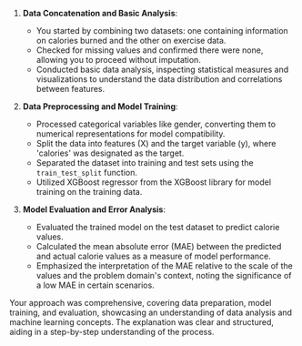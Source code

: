 


1. **Data Concatenation and Basic Analysis**:
   - You started by combining two datasets: one containing information on calories burned and the other on exercise data.
   - Checked for missing values and confirmed there were none, allowing you to proceed without imputation.
   - Conducted basic data analysis, inspecting statistical measures and visualizations to understand the data distribution and correlations between features.

2. **Data Preprocessing and Model Training**:
   - Processed categorical variables like gender, converting them to numerical representations for model compatibility.
   - Split the data into features (X) and the target variable (y), where 'calories' was designated as the target.
   - Separated the dataset into training and test sets using the `train_test_split` function.
   - Utilized XGBoost regressor from the XGBoost library for model training on the training data.

3. **Model Evaluation and Error Analysis**:
   - Evaluated the trained model on the test dataset to predict calorie values.
   - Calculated the mean absolute error (MAE) between the predicted and actual calorie values as a measure of model performance.
   - Emphasized the interpretation of the MAE relative to the scale of the values and the problem domain's context, noting the significance of a low MAE in certain scenarios.

Your approach was comprehensive, covering data preparation, model training, and evaluation, showcasing an understanding of data analysis and machine learning concepts. The explanation was clear and structured, aiding in a step-by-step understanding of the process.
